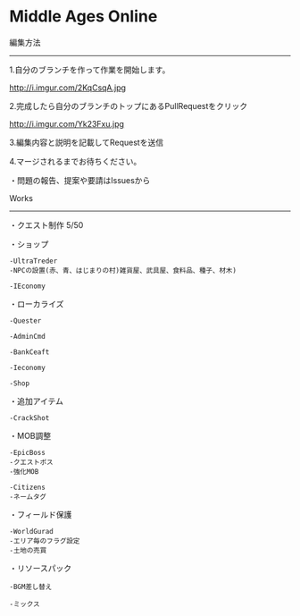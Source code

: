 Middle Ages Online
==================

編集方法
_______

1.自分のブランチを作って作業を開始します。

http://i.imgur.com/2KqCsqA.jpg

2.完成したら自分のブランチのトップにあるPullRequestをクリック

http://i.imgur.com/Yk23Fxu.jpg

3.編集内容と説明を記載してRequestを送信

4.マージされるまでお待ちください。

・問題の報告、提案や要請はIssuesから


Works
_____

・クエスト制作 5/50

・ショップ

    -UltraTreder
    -NPCの設置(赤、青、はじまりの村)雑貨屋、武具屋、食料品、種子、材木)

    -IEconomy

・ローカライズ 

    -Quester

    -AdminCmd

    -BankCeaft

    -Ieconomy

    -Shop
・追加アイテム

    -CrackShot

・MOB調整

    -EpicBoss
    -クエストボス
    -強化MOB

    -Citizens
    -ネームタグ

・フィールド保護

    -WorldGurad
    -エリア毎のフラグ設定
    -土地の売買

・リソースパック

    -BGM差し替え

    -ミックス